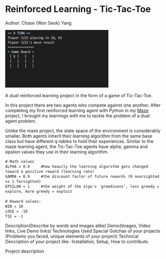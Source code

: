 # Reinforced Learning - Tic-Tac-Toe
Author: Chase (Won Seok) Yang <br/>

![alt text](https://github.com/Wonseokkyang/RLTicTacToe/blob/master/results/demo.gif?raw=true)

A *dual* reinforced learning project in the form of a game of Tic-Tac-Toe.

In this project there are two agents who compete against one another. After completing my first reinforced learning agent with Python in my [Maze](https://github.com/Wonseokkyang/RLMaze) project, I brought my learnings with me to tackle the problem of a dual agent problem.

Unlike the maze project, the state space of the environment is considerably smaller. Both agents inherit their learning algorithm from the same base class but have different q-tables to hold their experiences. Similar to the maze learning agent, the Tic-Tac-Toe agents have alpha, gamma and epsilon values they use in their learning algorithm.
```
# Math values
ALPHA = 0.9     #how heavily the learning algorithm gets changed toward a positive reward (learning rate)
GAMMA = 0.9     #the discount factor of future rewards (0 nearsighted vs 1 farsighted)
EPSILON = 1     #the weight of the algo's 'greediness', less greedy = explore, more greedy = exploit

# Reward values:
WIN = 10
LOSE = -10
TIE = -1
```



Description(Describe by words and images alike)
Demo(Images, Video links, Live Demo links)
Technologies Used
Special Gotchas of your projects (Problems you faced, unique elements of your project)
Technical Description of your project like- Installation, Setup, How to contribute.

Project description
<image>

<gif>

